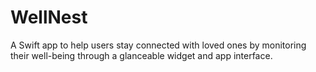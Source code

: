 # WellNest
A Swift app to help users stay connected with loved ones by monitoring their well-being through a glanceable widget and app interface.
